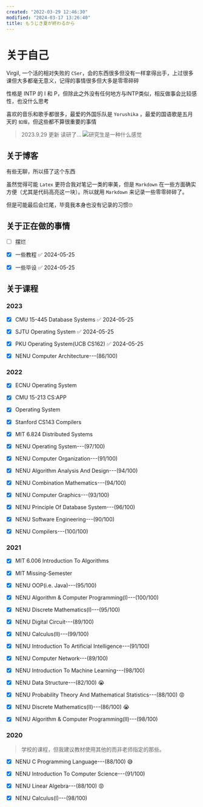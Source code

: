 ```yaml
---
created: "2022-03-29 12:46:30"
modified: "2024-03-17 13:26:40"
title: もうじき夏が終わるから
---
```


# 关于自己

Virgil, 一个活的相对失败的 `CSer`，会的东西很多但没有一样拿得出手，上过很多课但大多都毫无意义，记得的事情很多但大多是零零碎碎

性格是 INTP 的 I 和 P，但除此之外没有任何地方与INTP类似，相反做事会比较感性，也没什么思考

喜欢的音乐和歌手都很多，最爱的外国乐队是 `Yorushika` ，最爱的国语歌是五月天的  `如烟`，但这些都不算很重要的事情

> 2023.9.29 更新
> 读研了...
> ![研究生是一种什么感觉](https://virgil-civil-1311056353.cos.ap-shanghai.myqcloud.com/img/81FBADE864521AF450ADE568EA019DDD.png)


## 关于博客

有些无聊，所以搭了这个东西

虽然觉得可能 `Latex` 更符合我对笔记一类的审美，但是 `Markdown` 在一些方面确实方便（尤其是代码高亮这一块）。所以就用 `Markdown` 来记录一些零零碎碎了。

但是可能最后会烂尾，毕竟我本身也没有记录的习惯🙄

## 关于正在做的事情

- [ ] 摆烂

- [x] 一些教程 ✅ 2024-05-25

- [x] 一些毕设 ✅ 2024-05-25

## 关于课程


### 2023

- [x] CMU 15-445 Database Systems ✅ 2024-05-25

- [x] SJTU Operating System ✅ 2024-05-25

- [x] PKU Operating System(UCB CS162) ✅ 2024-05-25

- [x] NENU Computer Architecture---(86/100)

### 2022

- [x] ECNU Operating System

- [x] CMU 15-213 CS:APP

- [x]  Operating System

- [x] Stanford CS143 Compilers

- [x] MIT 6.824 Distributed Systems

- [x] NENU Operating System---(97/100)

- [x] NENU Computer Organization---(91/100)

- [x] NENU Algorithm Analysis And Design---(94/100)

- [x] NENU Combination Mathematics---(94/100)

- [x] NENU Computer Graphics---(93/100)

- [x] NENU Principle Of Database System---(96/100)

- [x] NENU Software Engineering---(90/100)

- [x] NENU Compilers---(100/100)

### 2021

- [x] MIT 6.006 Introduction To Algorithms

- [x] MIT Missing-Semester

- [x] NENU OOP(i.e. Java)---(95/100)

- [x] NENU Algorithm & Computer Programming(I)---(100/100)

- [x] NENU Discrete Mathematics(I)---(95/100)

- [x] NENU Digital Circuit---(89/100)

- [x] NENU Calculus(II)---(99/100)

- [x] NENU Introduction To Artificial Intelligence---(91/100)

- [x] NENU Computer Network---(89/100)

- [x] NENU Introduction To Machine Learning---(98/100)

- [x] NENU Data Structure---(82/100) :sob:

- [x] NENU Probability Theory And Mathematical Statistics---(88/100) :rage:

- [x] NENU Discrete Mathematics(II)---(86/100) :sob:

- [x] NENU Algorithm & Computer Programming(II)---(98/100)

### 2020

> 学校的课程，但我建议教材使用其他的而非老师指定的那些。

- [x] NENU C Programming Language---(88/100) :sweat_smile:

- [x] NENU Introduction To Computer Science---(91/100)

- [x] NENU Linear Algebra---(88/100) :rage:

- [x] NENU Calculus(I)---(98/100)


